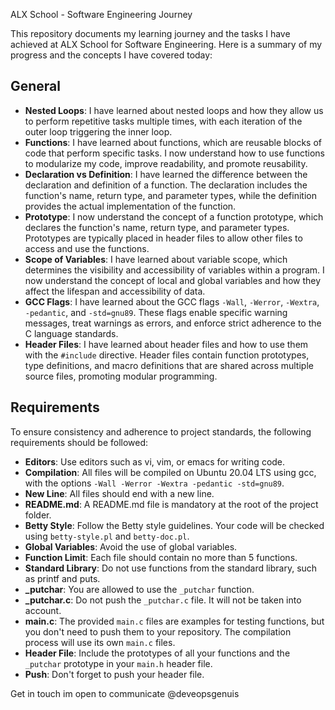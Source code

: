 ALX School - Software Engineering Journey

This repository documents my learning journey and the tasks I have achieved at ALX School for Software Engineering. Here is a summary of my progress and the concepts I have covered today:

## General

- **Nested Loops**: I have learned about nested loops and how they allow us to perform repetitive tasks multiple times, with each iteration of the outer loop triggering the inner loop.
- **Functions**: I have learned about functions, which are reusable blocks of code that perform specific tasks. I now understand how to use functions to modularize my code, improve readability, and promote reusability.
- **Declaration vs Definition**: I have learned the difference between the declaration and definition of a function. The declaration includes the function's name, return type, and parameter types, while the definition provides the actual implementation of the function.
- **Prototype**: I now understand the concept of a function prototype, which declares the function's name, return type, and parameter types. Prototypes are typically placed in header files to allow other files to access and use the functions.
- **Scope of Variables**: I have learned about variable scope, which determines the visibility and accessibility of variables within a program. I now understand the concept of local and global variables and how they affect the lifespan and accessibility of data.
- **GCC Flags**: I have learned about the GCC flags `-Wall`, `-Werror`, `-Wextra`, `-pedantic`, and `-std=gnu89`. These flags enable specific warning messages, treat warnings as errors, and enforce strict adherence to the C language standards.
- **Header Files**: I have learned about header files and how to use them with the `#include` directive. Header files contain function prototypes, type definitions, and macro definitions that are shared across multiple source files, promoting modular programming.

## Requirements

To ensure consistency and adherence to project standards, the following requirements should be followed:

- **Editors**: Use editors such as vi, vim, or emacs for writing code.
- **Compilation**: All files will be compiled on Ubuntu 20.04 LTS using gcc, with the options `-Wall -Werror -Wextra -pedantic -std=gnu89`.
- **New Line**: All files should end with a new line.
- **README.md**: A README.md file is mandatory at the root of the project folder.
- **Betty Style**: Follow the Betty style guidelines. Your code will be checked using `betty-style.pl` and `betty-doc.pl`.
- **Global Variables**: Avoid the use of global variables.
- **Function Limit**: Each file should contain no more than 5 functions.
- **Standard Library**: Do not use functions from the standard library, such as printf and puts.
- **_putchar**: You are allowed to use the `_putchar` function.
- **_putchar.c**: Do not push the `_putchar.c` file. It will not be taken into account.
- **main.c**: The provided `main.c` files are examples for testing functions, but you don't need to push them to your repository. The compilation process will use its own `main.c` files.
- **Header File**: Include the prototypes of all your functions and the `_putchar` prototype in your `main.h` header file.
- **Push**: Don't forget to push your header file.

Get in touch im open to communicate @deveopsgenuis

